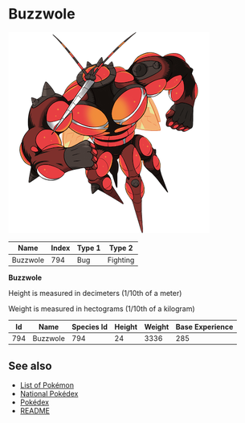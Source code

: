 # Buzzwole


![Buzzwole](images/794.png)

| **Name** | **Index** | **Type 1** | **Type 2** |
|----|----|----|----|
| Buzzwole | 794 | Bug | Fighting  |

**Buzzwole** 


Height is measured in decimeters (1/10th of a meter)

Weight is measured in hectograms (1/10th of a kilogram)

| **Id** | **Name** | **Species Id** | **Height** | **Weight** | **Base Experience** |
|--------|----------|----------------|------------|------------|---------------------|
| 794 | Buzzwole | 794 | 24 | 3336 | 285 |


## See also

- [List of Pokémon](../pokemon.md)
- [National Pokédex](../national_pokedex.md)
- [Pokédex](../pokedex.md)
- [README](../README.md)
